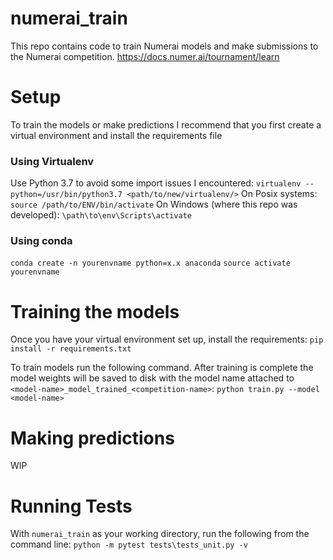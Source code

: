 # numerai_train

This repo contains code to train Numerai models and make submissions to the Numerai competition.
https://docs.numer.ai/tournament/learn

# Setup

To train the models or make predictions I recommend that you first create a virtual environment and install the requirements file

### Using Virtualenv

Use Python 3.7 to avoid some import issues I encountered:
`virtualenv --python=/usr/bin/python3.7 <path/to/new/virtualenv/>`
On Posix systems: `source /path/to/ENV/bin/activate`
On Windows (where this repo was developed): `\path\to\env\Scripts\activate`

### Using conda

`conda create -n yourenvname python=x.x anaconda`
`source activate yourenvname`

# Training the models

Once you have your virtual environment set up, install the requirements:
`pip install -r requirements.txt`

To train models run the following command. After training is complete the model weights will be saved to disk with the model name attached to `<model-name>_model_trained_<competition-name>`:
`python train.py --model <model-name>`

# Making predictions

WIP


# Running Tests

With `numerai_train` as your working directory, run the following from the command line:
`python -m pytest tests\tests_unit.py -v`
